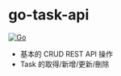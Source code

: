 # go-task-api
[![Go](https://github.com/bunnyadad/go-task-api/actions/workflows/test.yml/badge.svg?branch=master)](https://github.com/bunnyadad/go-task-api/actions/workflows/test.yml)
- 基本的 CRUD REST API 操作
- Task 的取得/新增/更新/刪除
